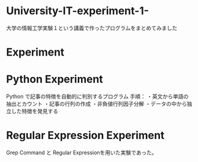 # University-IT-experiment-1-
大学の情報工学実験１という講義で作ったプログラムをまとめてみました

# Experiment

# Python Experiment
Python で記事の特徴を自動的に判別するプログラム
手順：
・英文から単語の抽出とカウント
・記事の行列の作成
・非負値行列因子分解
・データの中から独立した特徴を発見する

# Regular Expression Experiment
Grep Command と Regular Expressionを用いた実験であった。

